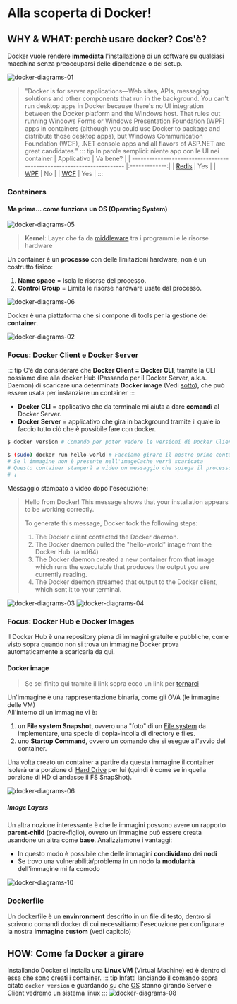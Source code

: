 # Alla scoperta di Docker!

## WHY & WHAT: perchè usare docker? Cos'è?
Docker vuole rendere **immediata** l'installazione di un software su qualsiasi macchina senza preoccuparsi delle dipendenze o del setup.

![docker-diagrams-01](./assets/docker-diagrams-01.png)

> "Docker is for server applications—Web sites, APIs, messaging solutions and other components that run in the background. You can't run desktop apps in Docker because there's no UI integration between the Docker platform and the Windows host. That rules out running Windows Forms or Windows Presentation Foundation (WPF) apps in containers (although you could use Docker to package and distribute those desktop apps), but Windows Communication Foundation (WCF), .NET console apps and all flavors of ASP.NET are great candidates."
::: tip
In parole semplici: niente app con le UI nei container
| Applicativo                                                           | Va bene?      |
| --------------------------------------------------------------------- |:-------------:|
| [Redis](https://redis.io/)                                            | Yes           |
| [WPF](https://it.wikipedia.org/wiki/Windows_Presentation_Foundation)  | No            |
| [WCF](https://it.wikipedia.org/wiki/Windows_Communication_Foundation) | Yes           |
:::

### Containers

#### Ma prima... come funziona un OS (Operating System)

![docker-diagrams-05](./assets/docker-diagrams-05.png)

> **Kernel**: Layer che fa da [middleware](https://it.wikipedia.org/wiki/Middleware) tra i programmi e le risorse hardware

Un container è un **processo** con delle limitazioni hardware, non è un costrutto fisico:
1. **Name space** = Isola le risorse del processo.
2. **Control Group** = Limita le risorse hardware usate dal processo.

![docker-diagrams-06](./assets/docker-diagrams-06.png)

Docker è una piattaforma che si compone di tools per la gestione dei **container**.

![docker-diagrams-02](./assets/docker-diagrams-02.png)

### Focus: Docker Client e Docker Server
::: tip
C'è da considerare che **Docker Client = Docker CLI**, tramite la CLI possiamo dire alla docker Hub (Passando per il Docker Server, a.k.a. Daemon) di scaricare una determinata **Docker image** (Vedi [sotto](./#docker-image)), che può essere usata per instanziare un container
:::
- **Docker CLI** = applicativo che da terminale mi aiuta a dare **comandi** al Docker Server.
- **Docker Server** = applicativo che gira in background tramite il quale io faccio tutto ciò che è possibile fare con docker.
``` bash
$ docker version # Comando per poter vedere le versioni di Docker Client/Server ed altre info (come la versione di golang usata da Docker)

$ (sudo) docker run hello-world # Facciamo girare il nostro primo container!
# Se l'immagine non è presente nell'imageCache verrà scaricata
# Questo container stamperà a video un messaggio che spiega il processo fatto da docker per fare girare un container
# ↓
```
Messaggio stampato a video dopo l'esecuzione:
> Hello from Docker!
> This message shows that your installation appears to be working correctly.
>
> To generate this message, Docker took the following steps:
>  1. The Docker client contacted the Docker daemon.
>  2. The Docker daemon pulled the "hello-world" image from the Docker Hub.
>     (amd64)
>  3. The Docker daemon created a new container from that image which runs the
>     executable that produces the output you are currently reading.
>  4. The Docker daemon streamed that output to the Docker client, which sent it
>     to your terminal.


![docker-diagrams-03](./assets/docker-diagrams-03.png)
![docker-diagrams-04](./assets/docker-diagrams-04.png)

### Focus: Docker Hub e Docker Images
Il Docker Hub è una repository piena di immagini gratuite e pubbliche, come visto sopra quando non si trova un immagine Docker prova automaticamente a scaricarla da qui.


#### Docker image
> Se sei finito qui tramite il link sopra ecco un link per [tornarci](./#focus-docker-client-e-docker-server)

Un'immagine è una rappresentazione binaria, come gli OVA (le immagine delle VM)<br>
All'interno di un'immagine vi è:
1. un **File system Snapshot**, ovvero una "foto" di un [File system](https://it.wikipedia.org/wiki/File_system) da implementare, una specie di copia-incolla di directory e files.
2. uno **Startup Command**, ovvero un comando che si esegue all'avvio del container.

Una volta creato un container a partire da questa immagine il container isolerà una porzione di [Hard Drive](https://it.wikipedia.org/wiki/Disco_rigido) per lui (quindi è come se in quella porzione di HD ci andasse il FS SnapShot).

![docker-diagrams-06](./assets/docker-diagrams-07.png)

##### Image Layers
Un altra nozione interessante è che le immagini possono avere un rapporto **parent-child** (padre-figlio), ovvero un'immagine può essere creata usandone un altra come **base**. Analizziamone i vantaggi:
- In questo modo è possibile che delle immagini **condividano** dei **nodi**
- Se trovo una vulnerabilità/problema in un nodo la **modularità** dell'immagine mi fa comodo

![docker-diagrams-10](./assets/docker-diagrams-10.png)

### Dockerfile
Un dockerfile è un **envinronment** descritto in un file di testo, dentro si scrivono comandi docker di cui necessitiamo l'esecuzione per configurare la nostra **immagine custom** (vedi capitolo)

## HOW: Come fa Docker a girare
Installando Docker si installa una **Linux VM** (Virtual Machine) ed è dentro di essa che sono creati i container.
::: tip
Infatti lanciando il comando sopra citato `docker version` e guardando su che [OS](https://it.wikipedia.org/wiki/Sistema_operativo) stanno girando Server e Client vedremo un sistema linux
:::
![docker-diagrams-08](./assets/docker-diagrams-08.png)
